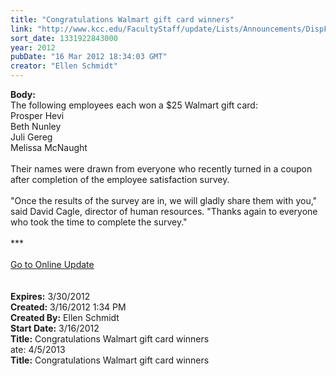 ```yaml
---
title: "Congratulations Walmart gift card winners"
link: "http://www.kcc.edu/FacultyStaff/update/Lists/Announcements/DispForm.aspx?ID=639"
sort_date: 1331922843000
year: 2012
pubDate: "16 Mar 2012 18:34:03 GMT"
creator: "Ellen Schmidt"
---
```


<div><b>Body:</b> <div class="ExternalClass71C8DC5B35914CE58F83C730540A4A97">
<div>The following employees each won a $25 Walmart gift card:<br /></div>
<div>Prosper Hevi<br />Beth Nunley<br />Juli Gereg<br />Melissa McNaught</div>
<div> </div>
<div>Their names were drawn from everyone who recently turned in a coupon after completion of the employee satisfaction survey.</div>
<div> </div>
<div>&quot;Once the results of the survey are in, we will gladly share them with you,&quot; said David Cagle, director of human resources. &quot;Thanks again to everyone who took the time to complete the survey.&quot;</div>
<div> </div>
<div>***</div>
<div> </div>
<div><a href="/FacultyStaff/update/Pages/dailyupdate.aspx">Go to Online Update</a></div>
<div> </div>
<div> </div></div></div>
<div><b>Expires:</b> 3/30/2012</div>
<div><b>Created:</b> 3/16/2012 1:34 PM</div>
<div><b>Created By:</b> Ellen Schmidt</div>
<div><b>Start Date:</b> 3/16/2012</div>
<div><b>Title:</b> Congratulations Walmart gift card winners</div>
ate:</b> 4/5/2013</div>
<div><b>Title:</b> Congratulations Walmart gift card winners</div>
